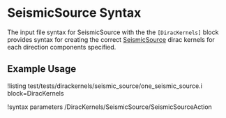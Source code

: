 # SeismicSource Syntax

The input file syntax for SeismicSource with the the `[DiracKernels]` block provides
syntax for creating the correct [SeismicSource](DiracKernels/SeismicSource.md) dirac
kernels for each direction components specified.

## Example Usage

!listing test/tests/dirackernels/seismic_source/one_seismic_source.i block=DiracKernels

!syntax parameters /DiracKernels/SeismicSource/SeismicSourceAction
